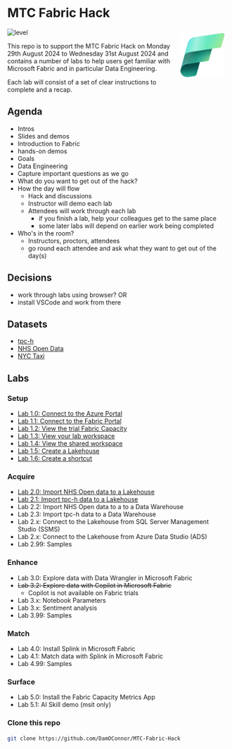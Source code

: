 # MTC Fabric Hack 

<img src="images/Fabric_256.svg" alt="Fabric Image" style="margin: 10px;" width="100" align="right"/>

![level](https://img.shields.io/badge/Microsoft%20Fabric-introductory-green)

This repo is to support the MTC Fabric Hack on Monday 29th August 2024 to Wednesday 31st August 2024 and contains a number of labs to help users get familiar with Microsoft Fabric and in particular Data Engineering.

Each lab will consist of a set of clear instructions to complete and a recap.

## Agenda

- Intros
 - Slides and demos
 - Introduction to Fabric
 - hands-on demos
- Goals
 - Data Engineering
 - Capture important questions as we go
 - What do you want to get out of the hack?
- How the day will flow
  - Hack and discussions
  - Instructor will demo each lab
  - Attendees will work through each lab
    - if you finish a lab, help your colleagues get to the same place
    - some later labs will depend on earlier work being completed
- Who's in the room?
  - Instructors, proctors, attendees
  - go round each attendee and ask what they want to get out of the day(s)

## Decisions
- work through labs using browser?
OR
- install VSCode and work from there

## Datasets
- [tpc-h](datasets/tpch.md)
- [NHS Open Data](datasets/nhsopen.md)
- [NYC Taxi](datasets/nyctaxi.md)


## Labs



### Setup
- [Lab 1.0: Connect to the Azure Portal](labs/lab1/lab1_0.md)
- [Lab 1.1: Connect to the Fabric Portal](labs/lab1/lab1_1.md)
- [Lab 1.2: View the trial Fabric Capacity](labs/lab1/lab1_2.md)
- [Lab 1.3: View your lab workspace](labs/lab1/lab1_3.md)
- [Lab 1.4: View the shared workspace](labs/lab1/lab1_4.md)
- [Lab 1.5: Create a Lakehouse](labs/lab1/lab1_5.md)
- [Lab 1.6: Create a shortcut](labs/lab1/lab1_6.md)

### Acquire
- [Lab 2.0: Import NHS Open data to a Lakehouse](labs/lab1/lab2_0.md)
- [Lab 2.1: Import tpc-h data to a Lakehouse](labs/lab2/lab2_1%20Notebook%20tpc-h%20Loading.ipynb)
- Lab 2.2: Import NHS Open data to a to a Data Warehouse
- Lab 2.3: Import tpc-h data to a Data Warehouse
- Lab 2.x: Connect to the Lakehouse from SQL Server Management Studio (SSMS)
- Lab 2.x: Connect to the Lakehouse from Azure Data Studio (ADS)
- Lab 2.99: Samples


### Enhance
- Lab 3.0: Explore data with Data Wrangler in Microsoft Fabric
- ~~Lab 3.2: Explore data with Copilot in Microsoft Fabric~~
  - Copilot is not available on Fabric trials
- Lab 3.x: Notebook Parameters
- Lab 3.x: Sentiment analysis
- Lab 3.99: Samples

### Match
- Lab 4.0: Install Splink in Microsoft Fabric
- Lab 4.1: Match data with Splink in Microsoft Fabric
- Lab 4.99: Samples


### Surface
- Lab 5.0: Install the Fabric Capacity Metrics App
- Lab 5.1: AI Skill demo (msit only)


### Clone this repo
```bash
git clone https://github.com/DamOConnor/MTC-Fabric-Hack
```